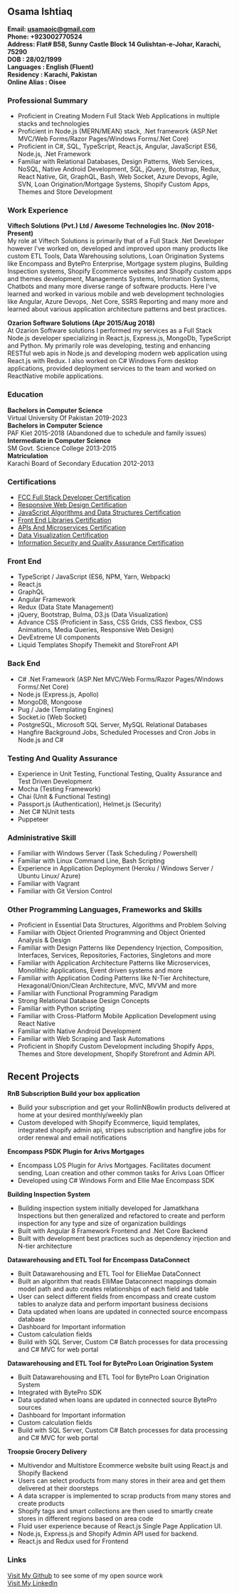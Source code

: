 ## **Osama Ishtiaq**
 **Email: usamaoic@gmail.com**    
 **Phone: +923002770524**    
 **Address: Flat# B58, Sunny Castle Block 14 Gulishtan-e-Johar, Karachi, 75290**    
 **DOB : 28/02/1999**    
 **Languages : English (Fluent)**    
 **Residency : Karachi, Pakistan**    
 **Online Alias : Oisee**    

### Professional Summary    
* Proficient in Creating Modern Full Stack Web Applications in multiple stacks and technologies    
* Proficient in Node.js (MERN/MEAN) stack, .Net framework (ASP.Net MVC/Web Forms/Razor Pages/Windows Forms/.Net Core)     
* Proficient in C#, SQL, TypeScript, React.js, Angular, JavaScript ES6, Node.js, .Net Framework    
* Familiar with Relational Databases, Design Patterns, Web Services, NoSQL, Native Android Development, SQL, jQuery, Bootstrap, Redux, React Native, Git, GraphQL, Bash, Web Socket, Azure Devops, Agile, SVN, Loan Origination/Mortgage Systems, Shopify Custom Apps, Themes and Store Development     
      

### Work Experience    
**Viftech Solutions (Pvt.) Ltd / Awesome Technologies Inc. (Nov 2018-Present)**    
My role at Viftech Solutions is primarily that of a Full Stack .Net Developer however I've worked on, developed and improved upon many products like custom ETL Tools, Data Warehousing solutions, Loan Origination Systems like Encompass and BytePro Enterprise, Mortgage system plugins, Building Inspection systems, Shopify Ecommerce websites and Shopify custom apps and themes development, Managements Systems, Information Systems, Chatbots and many more diverse range of software products. Here I've learned and worked in various mobile and web development technologies like Angular, Azure Devops, .Net Core, SSRS Reporting and many more and learned about various application architecture patterns and best practices.      

**Ozarion Software Solutions (Apr 2015/Aug 2018)**    
At Ozarion Software solutions I performed my services as a Full Stack Node.js developer specializing in React.js, Express.js, MongoDb, TypeScript and Python. My primarily role was developing, testing and enhancing RESTful web apis in Node.js and developing modern web application using React.js with Redux. I also worked on C# Windows Form desktop applications, provided deployment services to the team and worked on ReactNative mobile applications.      

### Education    
 **Bachelors in Computer Science**    
    Virtual University Of Pakistan 2019-2023    
 **Bachelors in Computer Science**    
    PAF Kiet 2015-2018 (Abandoned due to schedule and family issues)    
 **Intermediate in Computer Science**    
    SM Govt. Science College 2013-2015    
 **Matriculation**    
    Karachi Board of Secondary Education 2012-2013    

### Certifications       
* [FCC Full Stack Developer Certification](https://www.freecodecamp.org/certification/oisee/full-stack)       
* [Responsive Web Design Certification](https://www.freecodecamp.org/certification/oisee/responsive-web-design)      
* [JavaScript Algorithms and Data Structures Certification](https://www.freecodecamp.org/certification/oisee/javascript-algorithms-and-data-structures)        
* [Front End Libraries Certification](https://www.freecodecamp.org/certification/oisee/front-end-libraries)       
* [APIs And Microservices Certification](https://www.freecodecamp.org/certification/oisee/apis-and-microservices)      
* [Data Visualization Certification](https://www.freecodecamp.org/certification/oisee/data-visualization)      
* [Information Security and Quality Assurance Certification](https://www.freecodecamp.org/certification/oisee/information-security-and-quality-assurance)       
         


### Front End    
* TypeScript / JavaScript (ES6, NPM, Yarn, Webpack)          
* React.js     
* GraphQL      
* Angular Framework     
* Redux (Data State Management)         
* jQuery, Bootstrap, Bulma, D3.js (Data Visualization)          
* Advance CSS (Proficient in Sass, CSS Grids, CSS flexbox, CSS Animations, Media Queries, Responsive Web Design)         
* DevExtreme UI components    
* Liquid Templates Shopify Themekit and StoreFront API    

### Back End    
* C# .Net Framework (ASP.Net MVC/Web Forms/Razor Pages/Windows Forms/.Net Core)    
* Node.js (Express.js, Apollo)     
* MongoDB, Mongoose      
* Pug / Jade (Templating Engines)      
* Socket.io (Web Socket)       
* PostgreSQL, Microsoft SQL Server, MySQL Relational Databases     
* Hangfire Background Jobs, Scheduled Processes and Cron Jobs in Node.js and C#     

        
### Testing And Quality Assurance    
* Experience in Unit Testing, Functional Testing, Quality Assurance and Test Driven Development       
* Mocha (Testing Framework)      
* Chai (Unit & Functional Testing)        
* Passport.js (Authentication), Helmet.js (Security)       
* .Net C# NUnit tests    
* Puppeteer    

### Administrative Skill    
* Familiar with Windows Server (Task Scheduling / Powershell)           
* Familiar with Linux Command Line, Bash Scripting     
* Experience in Application Deployment (Heroku / Windows Server / Ubuntu Linux/ Azure)               
* Familiar with Vagrant        
* Familiar with Git Version Control      

### Other Programming Languages, Frameworks and Skills        
* Proficient in Essential Data Structures, Algorithms and Problem Solving     
* Familiar with Object Oriented Programming and Object Oriented Analysis & Design    
* Familiar with Design Patterns like Dependency Injection, Composition, Interfaces, Services, Repositories, Factories, Singletons and more    
* Familiar with Application Architecture Patterns like Microservices, Monolithic Applications, Event driven systems and more    
* Familiar with Application Coding Patterns like N-Tier Architecture, Hexagonal/Onion/Clean Architecture, MVC, MVVM and more    
* Familiar with Functional Programming Paradigm    
* Strong Relational Database Design Concepts       
* Familiar with Python scripting    
* Familiar with Cross-Platform Mobile Application Development using React Native     
* Familiar with Native Android Development    
* Familiar with Web Scraping and Task Automations     
* Proficient in Shopify Custom Development including Shopify Apps, Themes and Store development, Shopify Storefront and Admin API.     

## Recent Projects    
**RnB Subscription Build your box application**     
* Build your subscription and get your RollinNBowlin products delivered at home at your desired monthly/weekly plan    
* Custom developed with Shopify Ecommerce, liquid templates, integrated shopify admin api, stripes subscription and hangfire jobs for order renewal and email notifications    


**Encompass PSDK Plugin for Arivs Mortgages**     
* Encompass LOS Plugin for Arivs Mortgages. Facilitates document sending, Loan creation and other common tasks for Arivs Loan Officer     
* Developed using C# Windows Form and Ellie Mae Encompass SDK         


**Building Inspection System**     
* Building inspection system initially developed for Jamatkhana Inspections but then generalized and refactored to create and perform inspection for any type and size of organization buildings    
* Built with Angular 8 Framework Frontend and .Net Core Backend    
* Built with development best practices such as dependency injection and N-tier architecture    


**Datawarehousing and ETL Tool for Encompass DataConnect**       
* Built Datawarehousing and ETL Tool for EllieMae DataConnect     
* Built an algorithm that reads ElliMae Dataconnect mappings domain model path and auto creates relationships of each field and table     
* User can select different fields from encompass and create custom tables to analyze data and perform important business decisions     
* Data updated when loans are updated in connected source encompass database     
* Dashboard for Important information    
* Custom calculation fields    
* Build with SQL Server, Custom C# Batch processes for data processing and C# MVC for web portal    


**Datawarehousing and ETL Tool for BytePro Loan Origination System**      
* Built Datawarehousing and ETL Tool for BytePro Loan Origination System      
* Integrated with BytePro SDK     
* Data updated when loans are updated in connected source BytePro sources     
* Dashboard for Important information    
* Custom calculation fields    
* Build with SQL Server, Custom C# Batch processes for data processing and C# MVC for web portal      

**Troopsie Grocery Delivery**    
* Multivendor and Multistore Ecommerce website built using React.js and Shopify Backend     
* Users can select products from many stores in their area and get them delivered at their doorsteps    
* A data scrapper is implemented to scrap products from many stores and create products    
* Shopify tags and smart collections are then used to smartly create stores in different regions based on area code     
* Fluid user experience because of React.js Single Page Application UI.     
* Node.js, Express.js and Shopify Admin API used for backend.     
* React.js and Redux used for Frontend    


### Links        
 [Visit My Github](https://github.com/osamaishtiaq) to see some of my open source work    
 [Visit My LinkedIn](https://www.linkedin.com/in/osama-ishtiaq-58990a178/)    
